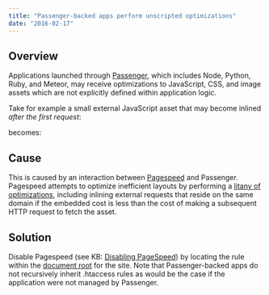 ```yaml
---
title: "Passenger-backed apps perform unscripted optimizations"
date: "2016-02-17"
---
```


## Overview

Applications launched through [Passenger](https://kb.apiscp.com/cgi-passenger/passenger-supported-apps/), which includes Node, Python, Ruby, and Meteor, may receive optimizations to JavaScript, CSS, and image assets which are not explicitly defined within application logic.

Take for example a small external JavaScript asset that may become inlined _after the first request_:

<head>
<script src="//test.js""></script>
<!-- rest of head -->

becomes:

<head>
<script>//<!\[CDATA\[
console.log("Hello 212a.");
//\]\]>
</script>
 <!-- rest of head -->

## Cause

This is caused by an interaction between [Pagespeed](https://kb.apiscp.com/web-content/pagespeed-support/) and Passenger. Pagespeed attempts to optimize inefficient layouts by performing a [litany of optimizations](https://developers.google.com/speed/pagespeed/module/config_filters), including inlining external requests that reside on the same domain if the embedded cost is less than the cost of making a subsequent HTTP request to fetch the asset.

## Solution

Disable Pagespeed (see KB: [Disabling PageSpeed](https://kb.apiscp.com/web-content/disabling-pagespeed/)) by locating the rule within the [document root](https://kb.apiscp.com/web-content/where-is-site-content-served-from/) for the site. Note that Passenger-backed apps do not recursively inherit .htaccess rules as would be the case if the application were not managed by Passenger.
